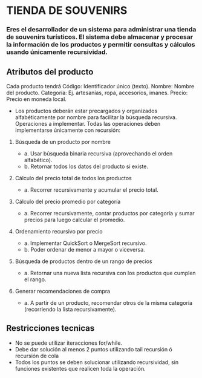 

# TIENDA DE SOUVENIRS

### Eres el desarrollador de un sistema para administrar una tienda de souvenirs turísticos. El sistema debe almacenar y procesar la información de los productos y permitir consultas y cálculos usando únicamente recursividad.

## Atributos del producto
Cada producto tendrá
Código: Identificador único (texto).
Nombre: Nombre del producto.
Categoría: Ej. artesanías, ropa, accesorios, imanes.
Precio: Precio en moneda local.

* Los productos deberán estar precargados y organizados alfabéticamente por nombre para facilitar la búsqueda recursiva.
Operaciones a implementar. Todas las operaciones deben implementarse únicamente con recursión:

1. Búsqueda de un producto por nombre
   * a. Usar búsqueda binaria recursiva (aprovechando el orden alfabético).
   * b. Retornar todos los datos del producto si existe.

2. Cálculo del precio total de todos los productos
   * a. Recorrer recursivamente y acumular el precio total.

3. Cálculo del precio promedio por categoría
   * a. Recorrer recursivamente, contar productos por categoría y sumar precios para luego calcular el promedio.

4. Ordenamiento recursivo por precio
   * a. Implementar QuickSort o MergeSort recursivo.
   * b. Poder ordenar de menor a mayor o viceversa.

5. Búsqueda de productos dentro de un rango de precios
   * a. Retornar una nueva lista recursiva con los productos que cumplen el rango.

6. Generar recomendaciones de compra
   * a. A partir de un producto, recomendar otros de la misma categoría (recorriendo la lista recursivamente).

## Restricciones tecnicas
* No se puede utilizar iteracciones for/while.
* Debe dar solución al menos 2 puntos utilizando tail recursión ó recursión de cola
* Todos los puntos se deben solucionar utilizando recursividad, sin funciones existentes que
realicen toda la operación.

